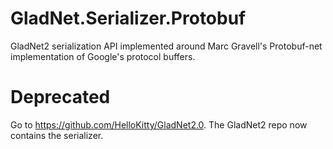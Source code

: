 # GladNet.Serializer.Protobuf

GladNet2 serialization API implemented around Marc Gravell's Protobuf-net implementation of Google's protocol buffers.

# Deprecated

Go to https://github.com/HelloKitty/GladNet2.0. The GladNet2 repo now contains the serializer.
